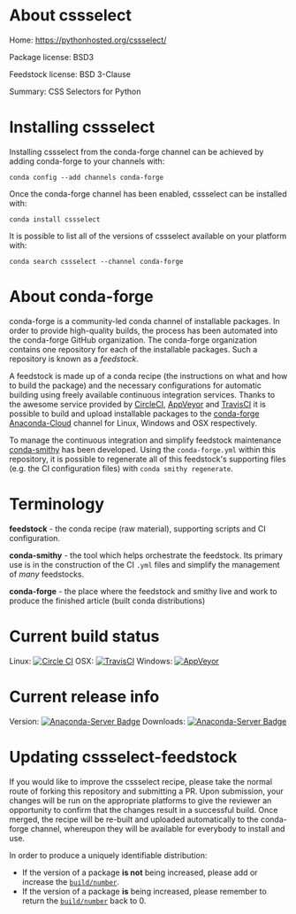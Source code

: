 About cssselect
===============

Home: https://pythonhosted.org/cssselect/

Package license: BSD3

Feedstock license: BSD 3-Clause

Summary: CSS Selectors for Python



Installing cssselect
====================

Installing cssselect from the conda-forge channel can be achieved by adding conda-forge to your channels with:

```
conda config --add channels conda-forge
```

Once the conda-forge channel has been enabled, cssselect can be installed with:

```
conda install cssselect
```

It is possible to list all of the versions of cssselect available on your platform with:

```
conda search cssselect --channel conda-forge
```


About conda-forge
=================

conda-forge is a community-led conda channel of installable packages.
In order to provide high-quality builds, the process has been automated into the
conda-forge GitHub organization. The conda-forge organization contains one repository
for each of the installable packages. Such a repository is known as a *feedstock*.

A feedstock is made up of a conda recipe (the instructions on what and how to build
the package) and the necessary configurations for automatic building using freely
available continuous integration services. Thanks to the awesome service provided by
[CircleCI](https://circleci.com/), [AppVeyor](http://www.appveyor.com/)
and [TravisCI](https://travis-ci.org/) it is possible to build and upload installable
packages to the [conda-forge](https://anaconda.org/conda-forge)
[Anaconda-Cloud](http://docs.anaconda.org/) channel for Linux, Windows and OSX respectively.

To manage the continuous integration and simplify feedstock maintenance
[conda-smithy](http://github.com/conda-forge/conda-smithy) has been developed.
Using the ``conda-forge.yml`` within this repository, it is possible to regenerate all of
this feedstock's supporting files (e.g. the CI configuration files) with ``conda smithy regenerate``.


Terminology
===========

**feedstock** - the conda recipe (raw material), supporting scripts and CI configuration.

**conda-smithy** - the tool which helps orchestrate the feedstock.
                   Its primary use is in the construction of the CI ``.yml`` files
                   and simplify the management of *many* feedstocks.

**conda-forge** - the place where the feedstock and smithy live and work to
                  produce the finished article (built conda distributions)

Current build status
====================

Linux: [![Circle CI](https://circleci.com/gh/conda-forge/cssselect-feedstock.svg?style=svg)](https://circleci.com/gh/conda-forge/cssselect-feedstock)
OSX: [![TravisCI](https://travis-ci.org/conda-forge/cssselect-feedstock.svg?branch=master)](https://travis-ci.org/conda-forge/cssselect-feedstock)
Windows: [![AppVeyor](https://ci.appveyor.com/api/projects/status/github/conda-forge/cssselect-feedstock?svg=True)](https://ci.appveyor.com/project/conda-forge/cssselect-feedstock/branch/master)

Current release info
====================
Version: [![Anaconda-Server Badge](https://anaconda.org/conda-forge/cssselect/badges/version.svg)](https://anaconda.org/conda-forge/cssselect)
Downloads: [![Anaconda-Server Badge](https://anaconda.org/conda-forge/cssselect/badges/downloads.svg)](https://anaconda.org/conda-forge/cssselect)


Updating cssselect-feedstock
============================

If you would like to improve the cssselect recipe, please take the normal
route of forking this repository and submitting a PR. Upon submission, your changes will
be run on the appropriate platforms to give the reviewer an opportunity to confirm that the
changes result in a successful build. Once merged, the recipe will be re-built and uploaded
automatically to the conda-forge channel, whereupon they will be available for everybody to
install and use.

In order to produce a uniquely identifiable distribution:
 * If the version of a package **is not** being increased, please add or increase
   the [``build/number``](http://conda.pydata.org/docs/building/meta-yaml.html#build-number-and-string).
 * If the version of a package **is** being increased, please remember to return
   the [``build/number``](http://conda.pydata.org/docs/building/meta-yaml.html#build-number-and-string)
   back to 0.
